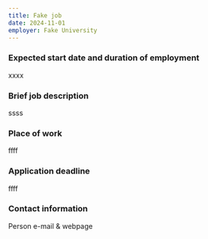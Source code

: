 ```yaml
---
title: Fake job
date: 2024-11-01
employer: Fake University
---
```

### Expected start date and duration of employment

xxxx

### Brief job description

ssss

### Place of work

ffff

### Application deadline

ffff

### Contact information

Person e-mail & webpage
